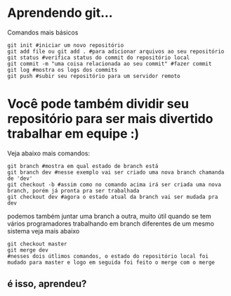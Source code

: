 # Aprendendo git...

Comandos mais básicos
```
git init #iniciar um novo repositório
git add file ou git add . #para adicionar arquivos ao seu repositório
git status #verifica status do commit do repositório local
git commit -m "uma coisa relacionada ao seu commit" #fazer commit
git log #mostra os logs dos commits
git push #subir seu repositório para um servidor remoto

```
# Você pode também dividir seu repositório para ser mais divertido trabalhar em equipe :)
Veja abaixo mais comandos:
```
git branch #mostra em qual estado de branch está
git branch dev #nesse exemplo vai ser criado uma nova branch chamanda de 'dev'
git checkout -b #assim como no comando acima irá ser criada uma nova branch, porém já pronta pra ser trabalhada
git checkout dev #agora o estado atual da branch vai ser mudada pra dev
```

podemos também juntar uma branch a outra, muito útil quando se tem vários programadores trabalhando em branch diferentes de um mesmo sistema
veja mais abaixo

```
git checkout master
git merge dev
#nesses dois útlimos comandos, o estado do repositório local foi mudado para master e logo em seguida foi feito o merge com o merge

```
## é isso, aprendeu?
